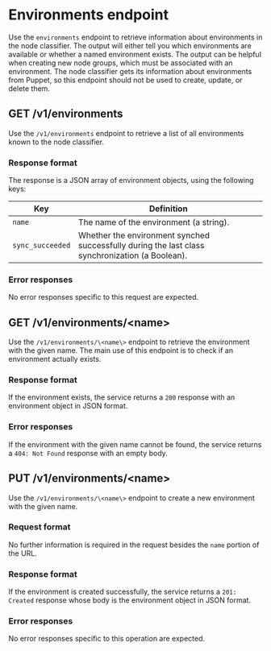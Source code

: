 # Environments endpoint

Use the `environments` endpoint to retrieve information about environments in the node classifier. The output will either tell you which environments are available or whether a named environment exists. The output can be helpful when creating new node groups, which must be associated with an environment. The node classifier gets its information about environments from Puppet, so this endpoint should not be used to create, update, or delete them.

## GET /v1/environments

Use the `/v1/environments` endpoint to retrieve a list of all environments known to the node classifier.

### Response format

The response is a JSON array of environment objects, using the following keys:

|Key|Definition|
|---|----------|
|`name`|The name of the environment \(a string\).|
|`sync_succeeded`|Whether the environment synched successfully during the last class synchronization \(a Boolean\).|

### Error responses

No error responses specific to this request are expected.

## GET /v1/environments/<name\>

Use the `/v1/environments/\<name\>` endpoint to retrieve the environment with the given name. The main use of this endpoint is to check if an environment actually exists.

### Response format

If the environment exists, the service returns a `200` response with an environment object in JSON format.

### Error responses

If the environment with the given name cannot be found, the service returns a `404: Not Found` response with an empty body.

## PUT /v1/environments/<name\>

Use the `/v1/environments/\<name\>` endpoint to create a new environment with the given name.

### Request format

No further information is required in the request besides the `name` portion of the URL.

### Response format

If the environment is created successfully, the service returns a `201: Created` response whose body is the environment object in JSON format.

### Error responses

No error responses specific to this operation are expected.

